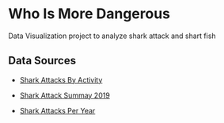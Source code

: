 # Who Is More Dangerous
Data Visualization project to analyze shark attack and shart fish

## Data Sources
- [Shark Attacks By Activity](https://www.floridamuseum.ufl.edu/shark-attacks/factors/victim-activity/)

- [Shark Attack Summay 2019](https://www.floridamuseum.ufl.edu/shark-attacks/yearly-worldwide-summary/)

- [Shark Attacks Per Year](assets/data/total-shark-attacks-per-year.csv)
